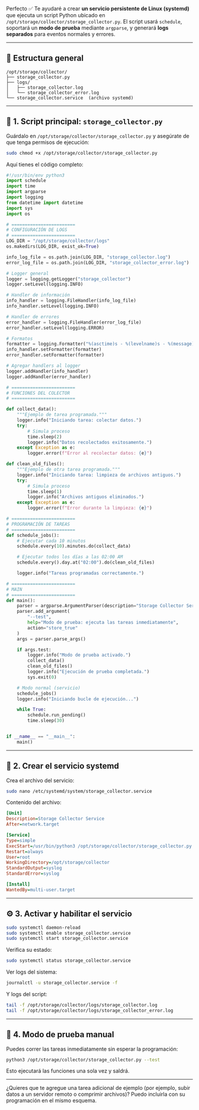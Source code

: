 Perfecto ✅
Te ayudaré a crear **un servicio persistente de Linux (systemd)** que ejecuta un script Python ubicado en `/opt/storage/collector/storage_collector.py`.
El script usará `schedule`, soportará un **modo de prueba** mediante `argparse`, y generará **logs separados** para eventos normales y errores.

---

## 🧩 Estructura general

```
/opt/storage/collector/
├── storage_collector.py
├── logs/
│   ├── storage_collector.log
│   └── storage_collector_error.log
└── storage_collector.service  (archivo systemd)
```

---

## 🐍 1. Script principal: `storage_collector.py`

Guárdalo en `/opt/storage/collector/storage_collector.py`
y asegúrate de que tenga permisos de ejecución:

```bash
sudo chmod +x /opt/storage/collector/storage_collector.py
```

Aquí tienes el código completo:

```python
#!/usr/bin/env python3
import schedule
import time
import argparse
import logging
from datetime import datetime
import sys
import os

# ========================
# CONFIGURACIÓN DE LOGS
# ========================
LOG_DIR = "/opt/storage/collector/logs"
os.makedirs(LOG_DIR, exist_ok=True)

info_log_file = os.path.join(LOG_DIR, "storage_collector.log")
error_log_file = os.path.join(LOG_DIR, "storage_collector_error.log")

# Logger general
logger = logging.getLogger("storage_collector")
logger.setLevel(logging.INFO)

# Handler de información
info_handler = logging.FileHandler(info_log_file)
info_handler.setLevel(logging.INFO)

# Handler de errores
error_handler = logging.FileHandler(error_log_file)
error_handler.setLevel(logging.ERROR)

# Formatos
formatter = logging.Formatter("%(asctime)s - %(levelname)s - %(message)s")
info_handler.setFormatter(formatter)
error_handler.setFormatter(formatter)

# Agregar handlers al logger
logger.addHandler(info_handler)
logger.addHandler(error_handler)

# ========================
# FUNCIONES DEL COLECTOR
# ========================

def collect_data():
    """Ejemplo de tarea programada."""
    logger.info("Iniciando tarea: colectar datos.")
    try:
        # Simula proceso
        time.sleep(2)
        logger.info("Datos recolectados exitosamente.")
    except Exception as e:
        logger.error(f"Error al recolectar datos: {e}")

def clean_old_files():
    """Ejemplo de otra tarea programada."""
    logger.info("Iniciando tarea: limpieza de archivos antiguos.")
    try:
        # Simula proceso
        time.sleep(1)
        logger.info("Archivos antiguos eliminados.")
    except Exception as e:
        logger.error(f"Error durante la limpieza: {e}")

# ========================
# PROGRAMACIÓN DE TAREAS
# ========================
def schedule_jobs():
    # Ejecutar cada 10 minutos
    schedule.every(10).minutes.do(collect_data)

    # Ejecutar todos los días a las 02:00 AM
    schedule.every().day.at("02:00").do(clean_old_files)

    logger.info("Tareas programadas correctamente.")

# ========================
# MAIN
# ========================
def main():
    parser = argparse.ArgumentParser(description="Storage Collector Service")
    parser.add_argument(
        "--test",
        help="Modo de prueba: ejecuta las tareas inmediatamente",
        action="store_true"
    )
    args = parser.parse_args()

    if args.test:
        logger.info("Modo de prueba activado.")
        collect_data()
        clean_old_files()
        logger.info("Ejecución de prueba completada.")
        sys.exit(0)

    # Modo normal (servicio)
    schedule_jobs()
    logger.info("Iniciando bucle de ejecución...")

    while True:
        schedule.run_pending()
        time.sleep(30)


if __name__ == "__main__":
    main()
```

---

## 🧰 2. Crear el servicio systemd

Crea el archivo del servicio:

```bash
sudo nano /etc/systemd/system/storage_collector.service
```

Contenido del archivo:

```ini
[Unit]
Description=Storage Collector Service
After=network.target

[Service]
Type=simple
ExecStart=/usr/bin/python3 /opt/storage/collector/storage_collector.py
Restart=always
User=root
WorkingDirectory=/opt/storage/collector
StandardOutput=syslog
StandardError=syslog

[Install]
WantedBy=multi-user.target
```

---

## ⚙️ 3. Activar y habilitar el servicio

```bash
sudo systemctl daemon-reload
sudo systemctl enable storage_collector.service
sudo systemctl start storage_collector.service
```

Verifica su estado:

```bash
sudo systemctl status storage_collector.service
```

Ver logs del sistema:

```bash
journalctl -u storage_collector.service -f
```

Y logs del script:

```bash
tail -f /opt/storage/collector/logs/storage_collector.log
tail -f /opt/storage/collector/logs/storage_collector_error.log
```

---

## 🧪 4. Modo de prueba manual

Puedes correr las tareas inmediatamente sin esperar la programación:

```bash
python3 /opt/storage/collector/storage_collector.py --test
```

Esto ejecutará las funciones una sola vez y saldrá.

---

¿Quieres que te agregue una tarea adicional de ejemplo (por ejemplo, subir datos a un servidor remoto o comprimir archivos)?
Puedo incluirla con su programación en el mismo esquema.
